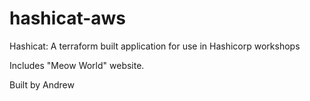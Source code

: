 # hashicat-aws
Hashicat: A terraform built application for use in Hashicorp workshops

Includes "Meow World" website.

Built by Andrew